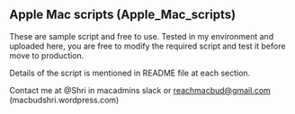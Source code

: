 ## Apple Mac scripts (Apple_Mac_scripts)

These are sample script and free to use. Tested in my environment and uploaded here, you are free to modify the required script and test it before move to production.

Details of the script is mentioned in README file at each section.

Contact me at @Shri in macadmins slack or reachmacbud@gmail.com (macbudshri.wordpress.com)